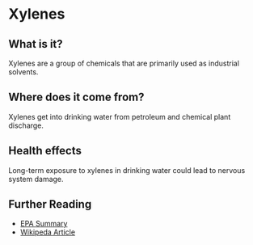 # Xylenes

## What is it?
Xylenes are a group of chemicals that are primarily used as industrial solvents.

## Where does it come from?
Xylenes get into drinking water from petroleum and chemical plant discharge.

## Health effects
Long-term exposure to xylenes in drinking water could lead to nervous system damage.

## Further Reading
* [EPA Summary](https://safewater.zendesk.com/hc/en-us/sections/202366178-Xylenes-total-)
* [Wikipeda Article](https://en.wikipedia.org/wiki/Xylene)